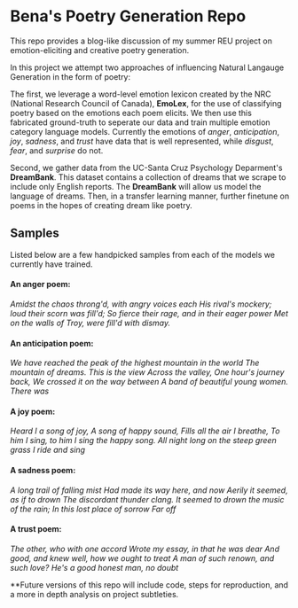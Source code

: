 # Bena's Poetry Generation Repo
This repo provides a blog-like discussion of my summer REU project on emotion-eliciting and creative poetry generation.

In this project we attempt two approaches of influencing Natural Langauge Generation in the form of poetry:

The first, we leverage a word-level emotion lexicon created by the NRC (National Research Council of Canada), __EmoLex__, for the use of classifying poetry based on the emotions each poem elicits. We then use this fabricated ground-truth to seperate our data and train multiple emotion category language models. Currently the emotions of _anger_, _anticipation_, _joy_, _sadness_, and _trust_ have data that is well represented, while _disgust_, _fear_, and _surprise_ do not.

Second, we gather data from the UC-Santa Cruz Psychology Deparment's __DreamBank__. This dataset contains a collection of dreams that we scrape to include only English reports. The __DreamBank__ will allow us model the language of dreams. Then, in a transfer learning manner, further finetune on poems in the hopes of creating dream like poetry.

## Samples
Listed below are a few handpicked samples from each of the models we currently have trained. 

#### An anger poem:
_Amidst the chaos throng'd, with angry voices each
His rival's mockery; loud their scorn was fill'd;
So fierce their rage, and in their eager power
Met on the walls of Troy, were fill'd with dismay._

#### An anticipation poem:
_We have reached the peak of the highest mountain in the world
The mountain of dreams.
This is the view
Across the valley,
One hour's journey back,
We crossed it on the way between
A band of beautiful young women.
There was_

#### A joy poem:
_Heard I a song of joy,
A song of happy sound,
Fills all the air I breathe,
To him I sing, to him
I sing the happy song.
All night long on the steep green grass
I ride and sing_

#### A sadness poem:
_A long trail of falling mist
Had made its way here, and now
Aerily it seemed, as if to drown
The discordant thunder clang.
It seemed to drown the music of the rain;
In this lost place of sorrow
Far off_

#### A trust poem:
_The other, who with one accord
Wrote my essay, in that he was dear
And good, and knew well, how we ought to treat
A man of such renown, and such love?
He's a good honest man, no doubt_

**Future versions of this repo will include code, steps for reproduction, and a more in depth analysis on project subtleties.
